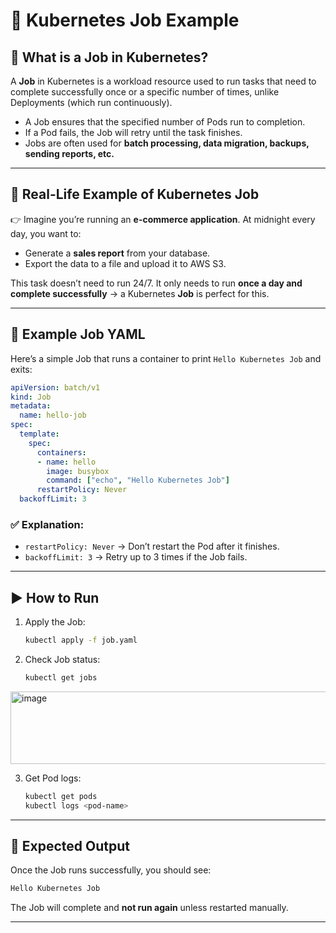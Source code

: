 
# 🚀 Kubernetes Job Example

## 🔹 What is a Job in Kubernetes?
A **Job** in Kubernetes is a workload resource used to run tasks that need to complete successfully once or a specific number of times, unlike Deployments (which run continuously).

- A Job ensures that the specified number of Pods run to completion.  
- If a Pod fails, the Job will retry until the task finishes.  
- Jobs are often used for **batch processing, data migration, backups, sending reports, etc.**

---

## 🔹 Real-Life Example of Kubernetes Job
👉 Imagine you’re running an **e-commerce application**. At midnight every day, you want to:

- Generate a **sales report** from your database.  
- Export the data to a file and upload it to AWS S3.  

This task doesn’t need to run 24/7. It only needs to run **once a day and complete successfully** → a Kubernetes **Job** is perfect for this.

---

## 🔹 Example Job YAML

Here’s a simple Job that runs a container to print `Hello Kubernetes Job` and exits:

```yaml
apiVersion: batch/v1
kind: Job
metadata:
  name: hello-job
spec:
  template:
    spec:
      containers:
      - name: hello
        image: busybox
        command: ["echo", "Hello Kubernetes Job"]
      restartPolicy: Never
  backoffLimit: 3
````

### ✅ Explanation:

* `restartPolicy: Never` → Don’t restart the Pod after it finishes.
* `backoffLimit: 3` → Retry up to 3 times if the Job fails.

---

## ▶️ How to Run

1. Apply the Job:

   ```sh
   kubectl apply -f job.yaml
   ```

2. Check Job status:

   ```sh
   kubectl get jobs
   ```
<img width="1054" height="116" alt="image" src="https://github.com/user-attachments/assets/bb288da7-8bfd-4c84-9473-10e70a9fc6a7" />

3. Get Pod logs:

   ```sh
   kubectl get pods
   kubectl logs <pod-name>
   ```

---

## 📌 Expected Output

Once the Job runs successfully, you should see:

```sh
Hello Kubernetes Job
```

The Job will complete and **not run again** unless restarted manually.

---

